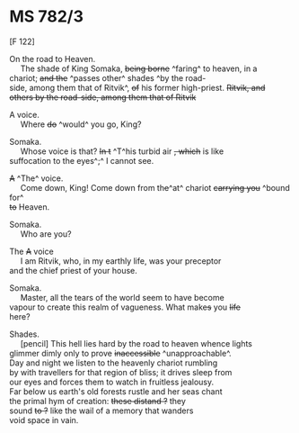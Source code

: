 # MS 782/3

[F 122]

On the road to Heaven. \
&nbsp;&nbsp;&nbsp;&nbsp;&nbsp;The shade of King Somaka, ~~being borne~~ ^faring^ to heaven, in a \
chariot; ~~and the~~ ^passes other^ shades ^by the road- \
side, among them that of Ritvik^, ~~of~~ his former high-priest. ~~Ritvik, and~~ \
~~others by the road-side, among them that of Ritvik~~

A voice. \
&nbsp;&nbsp;&nbsp;&nbsp;&nbsp;Where ~~do~~ ^would^ you go, King? 

Somaka. \
&nbsp;&nbsp;&nbsp;&nbsp;&nbsp;Whose voice is that? ~~In t~~ ^T^his turbid air ~~, which~~ is like \
suffocation to the eyes^;^ I cannot see. 

~~A~~ ^The^ voice. \
&nbsp;&nbsp;&nbsp;&nbsp;&nbsp;Come down, King! Come down from th~~e~~^at^ chariot ~~carrying you~~ ^bound for^ \
~~to~~ Heaven. 

Somaka. \
&nbsp;&nbsp;&nbsp;&nbsp;&nbsp;Who are you? 

The ~~A~~ voice \
&nbsp;&nbsp;&nbsp;&nbsp;&nbsp;I am Ritvik, who, in my earthly life, was your preceptor \
and the chief priest of your house.

Somaka. \
&nbsp;&nbsp;&nbsp;&nbsp;&nbsp;Master, all the tears of the world seem to have become \
vapour to create this realm of vagueness. What make~~s~~ you ~~life~~ \
here? 

Shades. \
&nbsp;&nbsp;&nbsp;&nbsp;&nbsp;[pencil] This hell lies hard by the road to heaven whence lights \
glimmer dimly only to prove ~~inaccessible~~ ^unapproachable^. \
Day and night we listen to the heavenly chariot rumbling \
by with travellers for that region of bliss; it drives sleep from \
our eyes and forces them to watch in fruitless jealousy. \
Far below us earth's old forests rustle and her seas chant \
the primal hym of creation: ~~these distand ?~~ they \
sound ~~to ?~~ like the wail of a memory that wanders \
void space in vain.
